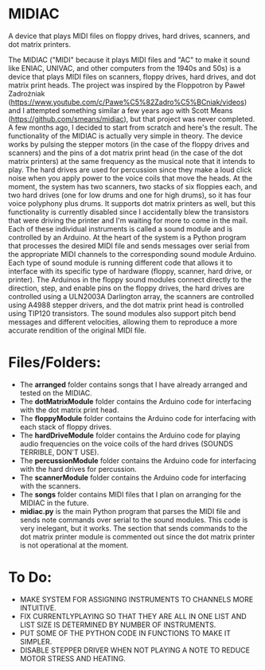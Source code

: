 # MIDIAC
A device that plays MIDI files on floppy drives, hard drives, scanners, and dot matrix printers.

The MIDIAC ("MIDI" because it plays MIDI files and "AC" to make it sound like ENIAC, UNIVAC, and other computers from the 1940s and 50s) is a device that plays MIDI files on scanners, floppy drives, hard drives, and dot matrix print heads. The project was inspired by the Floppotron by Paweł Zadrożniak (https://www.youtube.com/c/Pawe%C5%82Zadro%C5%BCniak/videos) and I attempted something similar a few years ago with Scott Means (https://github.com/smeans/midiac), but that project was never completed. A few months ago, I decided to start from scratch and here's the result. The functionality of the MIDIAC is actually very simple in theory. The device works by pulsing the stepper motors (in the case of the floppy drives and scanners) and the pins of a dot matrix print head (in the case of the dot matrix printers) at the same frequency as the musical note that it intends to play. The hard drives are used for percussion since they make a loud click noise when you apply power to the voice coils that move the heads. At the moment, the system has two scanners, two stacks of six floppies each, and two hard drives (one for low drums and one for high drums), so it has four voice polyphony plus drums. It supports dot matrix printers as well, but this functionality is currently disabled since I accidentally blew the transistors that were driving the printer and I'm waiting for more to come in the mail. Each of these individual instruments is called a sound module and is controlled by an Arduino. At the heart of the system is a Python program that processes the desired MIDI file and sends messages over serial from the appropriate MIDI channels to the corresponding sound module Arduino. Each type of sound module is running different code that allows it to interface with its specific type of hardware (floppy, scanner, hard drive, or printer). The Arduinos in the floppy sound modules connect directly to the direction, step, and enable pins on the floppy drives, the hard drives are controlled using a ULN2003A Darlington array, the scanners are controlled using A4988 stepper drivers, and the dot matrix print head is controlled using TIP120 transistors. The sound modules also support pitch bend messages and different velocities, allowing them to reproduce a more accurate rendition of the original MIDI file.
# Files/Folders:
  - The **arranged** folder contains songs that I have already arranged and tested on the MIDIAC.
  - The **dotMatrixModule** folder contains the Arduino code for interfacing with the dot matrix print head.
  - The **floppyModule** folder contains the Arduino code for interfacing with each stack of floppy drives.
  - The **hardDriveModule** folder contains the Arduino code for playing audio frequencies on the voice coils of the hard drives (SOUNDS TERRIBLE, DON'T USE).
  - The **percussionModule** folder contains the Arduino code for interfacing with the hard drives for percussion.
  - The **scannerModule** folder contains the Arduino code for interfacing with the scanners.
  - The **songs** folder contains MIDI files that I plan on arranging for the MIDIAC in the future.
  - **midiac.py** is the main Python program that parses the MIDI file and sends note commands over serial to the sound modules. This code is very inelegant, but it works. The section that sends commands to the dot matrix printer module is commented out since the dot matrix printer is not operational at the moment.
  
# To Do:
- MAKE SYSTEM FOR ASSIGNING INSTRUMENTS TO CHANNELS MORE INTUITIVE.
- FIX CURRENTLYPLAYING SO THAT THEY ARE ALL IN ONE LIST AND LIST SIZE IS DETERMINED BY NUMBER OF INSTRUMENTS.
- PUT SOME OF THE PYTHON CODE IN FUNCTIONS TO MAKE IT SIMPLER.
- DISABLE STEPPER DRIVER WHEN NOT PLAYING A NOTE TO REDUCE MOTOR STRESS AND HEATING.
